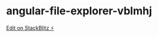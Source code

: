 # angular-file-explorer-vblmhj

[Edit on StackBlitz ⚡️](https://stackblitz.com/edit/angular-file-explorer-vblmhj)